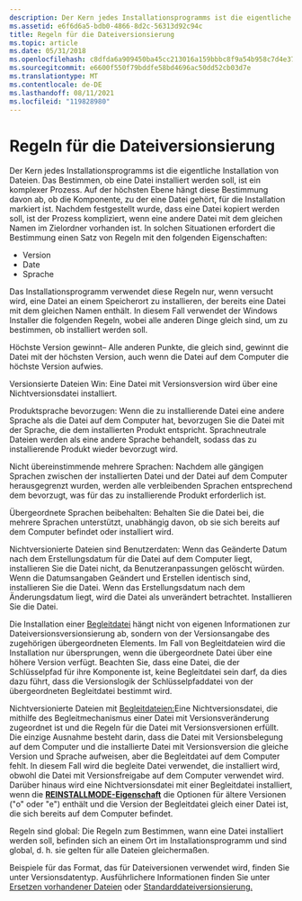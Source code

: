 ```yaml
---
description: Der Kern jedes Installationsprogramms ist die eigentliche Installation von Dateien.
ms.assetid: e6f6d6a5-bdb0-4866-8d2c-56313d92c94c
title: Regeln für die Dateiversionsierung
ms.topic: article
ms.date: 05/31/2018
ms.openlocfilehash: c8dfda6a909450ba45cc213016a159bbbc8f9a54b958c7d4e37d051fd86935ad
ms.sourcegitcommit: e6600f550f79bddfe58bd4696ac50dd52cb03d7e
ms.translationtype: MT
ms.contentlocale: de-DE
ms.lasthandoff: 08/11/2021
ms.locfileid: "119828980"
---
```

# <a name="file-versioning-rules"></a>Regeln für die Dateiversionsierung

Der Kern jedes Installationsprogramms ist die eigentliche Installation von Dateien. Das Bestimmen, ob eine Datei installiert werden soll, ist ein komplexer Prozess. Auf der höchsten Ebene hängt diese Bestimmung davon ab, ob die Komponente, zu der eine Datei gehört, für die Installation markiert ist. Nachdem festgestellt wurde, dass eine Datei kopiert werden soll, ist der Prozess kompliziert, wenn eine andere Datei mit dem gleichen Namen im Zielordner vorhanden ist. In solchen Situationen erfordert die Bestimmung einen Satz von Regeln mit den folgenden Eigenschaften:

-   Version
-   Date
-   Sprache

Das Installationsprogramm verwendet diese Regeln nur, wenn versucht wird, eine Datei an einem Speicherort zu installieren, der bereits eine Datei mit dem gleichen Namen enthält. In diesem Fall verwendet der Windows Installer die folgenden Regeln, wobei alle anderen Dinge gleich sind, um zu bestimmen, ob installiert werden soll.

Höchste Version gewinnt– Alle anderen Punkte, die gleich sind, gewinnt die Datei mit der höchsten Version, auch wenn die Datei auf dem Computer die höchste Version aufwies.

Versionsierte Dateien Win: Eine Datei mit Versionsversion wird über eine Nichtversionsdatei installiert.

Produktsprache bevorzugen: Wenn die zu installierende Datei eine andere Sprache als die Datei auf dem Computer hat, bevorzugen Sie die Datei mit der Sprache, die dem installierten Produkt entspricht. Sprachneutrale Dateien werden als eine andere Sprache behandelt, sodass das zu installierende Produkt wieder bevorzugt wird.

Nicht übereinstimmende mehrere Sprachen: Nachdem alle gängigen Sprachen zwischen der installierten Datei und der Datei auf dem Computer herausgegrenzt wurden, werden alle verbleibenden Sprachen entsprechend dem bevorzugt, was für das zu installierende Produkt erforderlich ist.

Übergeordnete Sprachen beibehalten: Behalten Sie die Datei bei, die mehrere Sprachen unterstützt, unabhängig davon, ob sie sich bereits auf dem Computer befindet oder installiert wird.

Nichtversionierte Dateien sind Benutzerdaten: Wenn das Geänderte Datum nach dem Erstellungsdatum für die Datei auf dem Computer liegt, installieren Sie die Datei nicht, da Benutzeranpassungen gelöscht würden. Wenn die Datumsangaben Geändert und Erstellen identisch sind, installieren Sie die Datei. Wenn das Erstellungsdatum nach dem Änderungsdatum liegt, wird die Datei als unverändert betrachtet. Installieren Sie die Datei.

Die Installation einer [Begleitdatei](companion-files.md) hängt nicht von eigenen Informationen zur Dateiversionsversionsierung ab, sondern von der Versionsangabe des zugehörigen übergeordneten Elements. Im Fall von Begleitdateien wird die Installation nur übersprungen, wenn die übergeordnete Datei über eine höhere Version verfügt. Beachten Sie, dass eine Datei, die der Schlüsselpfad für ihre Komponente ist, keine Begleitdatei sein darf, da dies dazu führt, dass die Versionslogik der Schlüsselpfaddatei von der übergeordneten Begleitdatei bestimmt wird.

Nichtversionierte Dateien mit [Begleitdateien:](companion-files.md)Eine Nichtversionsdatei, die mithilfe des Begleitmechanismus einer Datei mit Versionsveränderung zugeordnet ist und die Regeln für die Datei mit Versionsversionen erfüllt. Die einzige Ausnahme besteht darin, dass die Datei mit Versionsbelegung auf dem Computer und die installierte Datei mit Versionsversion die gleiche Version und Sprache aufweisen, aber die Begleitdatei auf dem Computer fehlt. In diesem Fall wird die begleite Datei verwendet, die installiert wird, obwohl die Datei mit Versionsfreigabe auf dem Computer verwendet wird. Darüber hinaus wird eine Nichtversionsdatei mit einer Begleitdatei installiert, wenn die [**REINSTALLMODE-Eigenschaft**](reinstallmode.md) die Optionen für ältere Versionen ("o" oder "e") enthält und die Version der Begleitdatei gleich einer Datei ist, die sich bereits auf dem Computer befindet.

Regeln sind global: Die Regeln zum Bestimmen, wann eine Datei installiert werden soll, befinden sich an einem Ort im Installationsprogramm und sind global, d. h. sie gelten für alle Dateien gleichermaßen.

Beispiele für das Format, das für [](version.md) Dateiversionen verwendet wird, finden Sie unter Versionsdatentyp. Ausführlichere Informationen finden Sie unter [Ersetzen vorhandener Dateien](replacing-existing-files.md) oder [Standarddateiversionsierung.](default-file-versioning.md)

 

 




